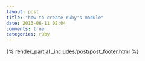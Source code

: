 ```yaml
---
layout: post
title: "how to create ruby's module"
date: 2013-06-11 02:04
comments: true
categories: ruby
---
```



{% render_partial _includes/post/post_footer.html %}

